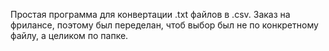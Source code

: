Простая программа для конвертации .txt файлов в .csv. Заказ на фрилансе, поэтому был переделан, чтоб выбор был не по конкретному файлу, а целиком по папке.
